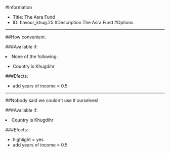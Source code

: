 #Information
 - Title: The Asra Fund
 - ID: flavour_khug.25
#Description
The Asra Fund
#Options

___
##How convenient.

###Available if:
<li>None of the following:</li><ul><li>Country is Khugdihr</li></ul>

###Efects:<ul><li>add years of income = 0.5</li></ul>

___
##Nobody said we couldn't use it ourselves!

###Available if:
<li>Country is Khugdihr</li>

###Efects:<ul><li>highlight = yes</li><li>add years of income = 0.5</li></ul>
